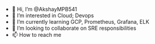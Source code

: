 - 👋 Hi, I’m @AkshayMPB541
- 👀 I’m interested in Cloud; Devops
- 🌱 I’m currently learning GCP, Prometheus, Grafana, ELK 
- 💞️ I’m looking to collaborate on SRE responsibilities
- 📫 How to reach me 

<!---
AkshayMPB541/AkshayMPB541 is a ✨ special ✨ repository because its `README.md` (this file) appears on your GitHub profile.
You can click the Preview link to take a look at your changes.
--->
